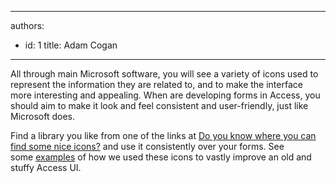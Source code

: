 

---
authors:
  - id: 1
    title: Adam Cogan
---




<span class='intro'> All through main Microsoft software,&#160;you will see a variety of icons   used to represent the information they are related to, and to make the   interface more interesting and appealing. When are   developing forms in Access, you should aim to make it look and feel   consistent and user-friendly, just like Microsoft does.&#160; </span>

<p>Find a library you like from one of the links at​ <a href="/_layouts/15/FIXUPREDIRECT.ASPX?WebId=3dfc0e07-e23a-4cbb-aac2-e778b71166a2&amp;TermSetId=07da3ddf-0924-4cd2-a6d4-a4809ae20160&amp;TermId=fc60e355-3564-4d94-8b82-68503f12352b">Do you know where you can find some nice icons?​</a>​&#160;​and use it consistently over your forms. S​ee some&#160;<a href="/_layouts/15/FIXUPREDIRECT.ASPX?WebId=3dfc0e07-e23a-4cbb-aac2-e778b71166a2&amp;TermSetId=07da3ddf-0924-4cd2-a6d4-a4809ae20160&amp;TermId=3ee0b1cc-284f-48fc-a364-36992cbed601">examples</a>&#160;of how we used these icons to vastly improve an old and stuffy Access UI.​​</p>


